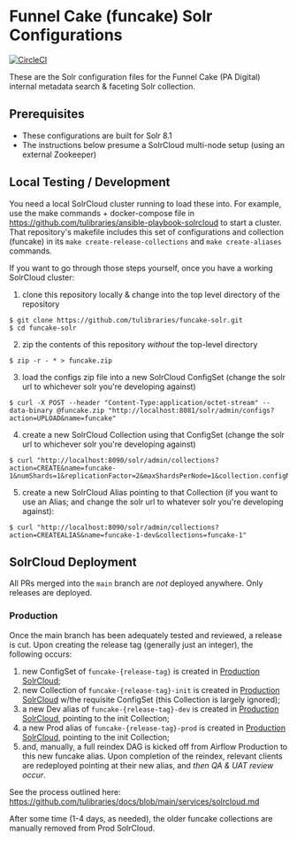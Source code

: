 # Funnel Cake (funcake) Solr Configurations
[![CircleCI](https://circleci.com/gh/tulibraries/funcake-solr.svg?style=svg)](https://circleci.com/gh/tulibraries/funcake-solr)

These are the Solr configuration files for the Funnel Cake (PA Digital) internal metadata search & faceting Solr collection.

## Prerequisites

- These configurations are built for Solr 8.1
- The instructions below presume a SolrCloud multi-node setup (using an external Zookeeper)

## Local Testing / Development

You need a local SolrCloud cluster running to load these into. For example, use the make commands + docker-compose file in https://github.com/tulibraries/ansible-playbook-solrcloud to start a cluster. That repository's makefile includes this set of configurations and collection (funcake) in its `make create-release-collections` and `make create-aliases` commands.

If you want to go through those steps yourself, once you have a working SolrCloud cluster:

1. clone this repository locally & change into the top level directory of the repository

```
$ git clone https://github.com/tulibraries/funcake-solr.git
$ cd funcake-solr
```

2. zip the contents of this repository *without* the top-level directory

```
$ zip -r - * > funcake.zip
```

3. load the configs zip file into a new SolrCloud ConfigSet (change the solr url to whichever solr you're developing against)

```
$ curl -X POST --header "Content-Type:application/octet-stream" --data-binary @funcake.zip "http://localhost:8081/solr/admin/configs?action=UPLOAD&name=funcake"
```

4. create a new SolrCloud Collection using that ConfigSet (change the solr url to whichever solr you're developing against)

```
$ curl "http://localhost:8090/solr/admin/collections?action=CREATE&name=funcake-1&numShards=1&replicationFactor=2&maxShardsPerNode=1&collection.configName=funcake"
```

5. create a new SolrCloud Alias pointing to that Collection (if you want to use an Alias; and change the solr url to whatever solr you're developing against):

```
$ curl "http://localhost:8090/solr/admin/collections?action=CREATEALIAS&name=funcake-1-dev&collections=funcake-1"
```

## SolrCloud Deployment

All PRs merged into the `main` branch are _not_ deployed anywhere. Only releases are deployed.

### Production

Once the main branch has been adequately tested and reviewed, a release is cut. Upon creating the release tag (generally just an integer), the following occurs:
1. new ConfigSet of `funcake-{release-tag}` is created in [Production SolrCloud](https://solrcloud.tul-infra.page);
2. new Collection of `funcake-{release-tag}-init` is created in [Production SolrCloud](https://solrcloud.tul-infra.page) w/the requisite ConfigSet (this Collection is largely ignored);
3. a new Dev alias of `funcake-{release-tag}-dev` is created in [Production SolrCloud](https://solrcloud.tul-infra.page), pointing to the init Collection;
3. a new Prod alias of `funcake-{release-tag}-prod` is created in [Production SolrCloud](https://solrcloud.tul-infra.page), pointing to the init Collection;
4. and, manually, a full reindex DAG is kicked off from Airflow Production to this new funcake alias. Upon completion of the reindex, relevant clients are redeployed pointing at their new alias, and *then QA & UAT review occur*.

See the process outlined here: https://github.com/tulibraries/docs/blob/main/services/solrcloud.md

After some time (1-4 days, as needed), the older funcake collections are manually removed from Prod SolrCloud.
